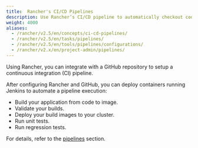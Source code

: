 ```yaml
---
title:  Rancher's CI/CD Pipelines
description: Use Rancher’s CI/CD pipeline to automatically checkout code, run builds or scripts, publish Docker images, and deploy software to users
weight: 4000
aliases:
  - /rancher/v2.5/en/concepts/ci-cd-pipelines/
  - /rancher/v2.5/en/tasks/pipelines/
  - /rancher/v2.5/en/tools/pipelines/configurations/
  - /rancher/v2.x/en/project-admin/pipelines/
---
```

Using Rancher, you can integrate with a GitHub repository to setup a continuous integration (CI) pipeline.

After configuring Rancher and GitHub, you can deploy containers running Jenkins to automate a pipeline execution:

- Build your application from code to image.
- Validate your builds.
- Deploy your build images to your cluster.
- Run unit tests.  
- Run regression tests.

For details, refer to the [pipelines](k8s-in-rancher/pipelines) section.